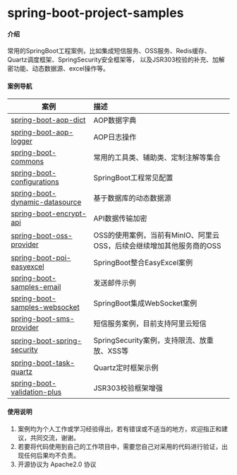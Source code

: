 # spring-boot-project-samples

#### 介绍
常用的SpringBoot工程案例，比如集成短信服务、OSS服务、Redis缓存、Quartz调度框架、SpringSecurity安全框架等，
以及JSR303校验的补充、加解密功能、动态数据源、excel操作等。

#### 案例导航

  | 案例        | 描述    |
  | --------   | :-----   |
  | [spring-boot-aop-dict](https://gitee.com/xu_zhibin/spring-boot-project-samples/tree/master/spring-boot-aop-dict)       |    AOP数据字典   |
  | [spring-boot-aop-logger](https://gitee.com/xu_zhibin/spring-boot-project-samples/tree/master/spring-boot-aop-logger)       |    AOP日志操作   |
  | [spring-boot-commons](https://gitee.com/xu_zhibin/spring-boot-project-samples/blob/master/spring-boot-commons)       |    常用的工具类、辅助类、定制注解等集合   |
  | [spring-boot-configurations](https://gitee.com/xu_zhibin/spring-boot-project-samples/blob/master/spring-boot-configurations)       |    SpringBoot工程常见配置   |
  | [spring-boot-dynamic-datasource](https://gitee.com/xu_zhibin/spring-boot-project-samples/blob/master/spring-boot-dynamic-datasource)       |    基于数据库的动态数据源   |
  | [spring-boot-encrypt-api](https://gitee.com/xu_zhibin/spring-boot-project-samples/blob/master/spring-boot-encrypt-api)       |    API数据传输加密   |
  | [spring-boot-oss-provider](https://gitee.com/xu_zhibin/spring-boot-project-samples/blob/master/spring-boot-oss-provider)       |    OSS的使用案例，当前有MinIO、阿里云OSS，后续会继续增加其他服务商的OSS   |
  | [spring-boot-poi-easyexcel](https://gitee.com/xu_zhibin/spring-boot-project-samples/blob/master/spring-boot-poi-easyexcel)       |    SpringBoot整合EasyExcel案例   |
  | [spring-boot-samples-email](https://gitee.com/xu_zhibin/spring-boot-project-samples/blob/master/spring-boot-samples-email)       |    发送邮件示例   |
  | [spring-boot-samples-websocket](https://gitee.com/xu_zhibin/spring-boot-project-samples/blob/master/spring-boot-samples-websocket)       |   SpringBoot集成WebSocket案例   |
  | [spring-boot-sms-provider](https://gitee.com/xu_zhibin/spring-boot-project-samples/blob/master/spring-boot-sms-provider)       |    短信服务案例，目前支持阿里云短信   |
  | [spring-boot-spring-security](https://gitee.com/xu_zhibin/spring-boot-project-samples/blob/master/spring-boot-spring-security)       |    SpringSecurity案例，支持限流、放重放、XSS等   |
  | [spring-boot-task-quartz](https://gitee.com/xu_zhibin/spring-boot-project-samples/blob/master/spring-boot-task-quartz)       |    Quartz定时框架示例   |
  | [spring-boot-validation-plus](https://gitee.com/xu_zhibin/spring-boot-project-samples/blob/master/spring-boot-validation-plus)       |    JSR303校验框架增强   |


#### 使用说明

1. 案例均为个人工作或学习经验得出，若有错误或不适当的地方，欢迎指正和建议，共同交流，谢谢。
2. 若要将代码使用到自己的工作项目中，需要您自己对采用的代码进行验证，出现任何后果均不负责。
3. 开源协议为 Apache2.0 协议
